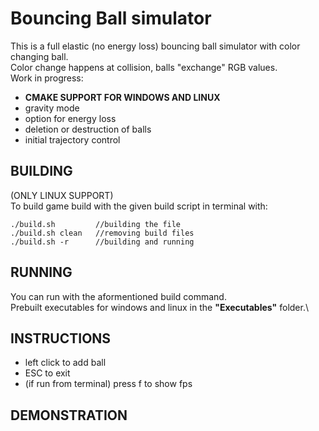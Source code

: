 # Bouncing Ball simulator

This is a full elastic (no energy loss) bouncing ball simulator with color changing ball.\
Color change happens at collision, balls "exchange" RGB values.\
Work in progress:
* **CMAKE SUPPORT FOR WINDOWS AND LINUX**
* gravity mode  
* option for energy loss   
* deletion or destruction of balls  
* initial trajectory control  


## BUILDING
(ONLY LINUX SUPPORT)\
To build game build with the given build script in terminal with:
```
./build.sh         //building the file
./build.sh clean   //removing build files
./build.sh -r      //building and running
```
## RUNNING
You can run with the aformentioned build command.\
Prebuilt executables for windows and linux in the **"Executables"** folder.\

## INSTRUCTIONS
- left click to add ball
- ESC to exit
- (if run from terminal) press f to show fps 

## DEMONSTRATION
